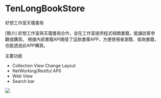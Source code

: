 # TenLongBookStore

好想工作室天瓏書局

[簡介]
好想工作室與天瓏書局合作，並在工作室提供程式相關書籍，能讓訪客參觀或購買。 根據內部書籍API開發了這款書庫APP，方便使用者瀏覽、查詢書籍，也能透過此APP購買。

主要功能
* Collection View Change Layout
* NetWorking(Restful API)
* Web View
* Search bar

![](https://github.com/HenryLuuu/TenLongBookStore/blob/master/tenLongBookStore.gif?raw=true)
